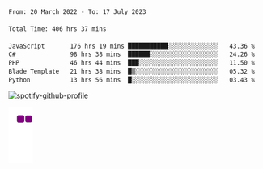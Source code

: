 <!--START_SECTION:waka-->

```txt
From: 20 March 2022 - To: 17 July 2023

Total Time: 406 hrs 37 mins

JavaScript       176 hrs 19 mins ███████████░░░░░░░░░░░░░░   43.36 %
C#               98 hrs 38 mins  ██████░░░░░░░░░░░░░░░░░░░   24.26 %
PHP              46 hrs 44 mins  ███░░░░░░░░░░░░░░░░░░░░░░   11.50 %
Blade Template   21 hrs 38 mins  █▒░░░░░░░░░░░░░░░░░░░░░░░   05.32 %
Python           13 hrs 56 mins  █░░░░░░░░░░░░░░░░░░░░░░░░   03.43 %
```

<!--END_SECTION:waka-->
[![spotify-github-profile](https://spotify-github-profile.vercel.app/api/view?uid=c00zprrvy9xiloa9qnco3hmng&cover_image=true&theme=novatorem&show_offline=false&background_color=121212&bar_color=53b14f&bar_color_cover=false)](https://spotify-github-profile.vercel.app/api/view?uid=c00zprrvy9xiloa9qnco3hmng&redirect=true)

![snake gif](https://github.com/hoanghip108/hoanghip108/blob/output/github-contribution-grid-snake.gif)

